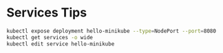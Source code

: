 # Services Tips
```bash
kubectl expose deployment hello-minikube --type=NodePort --port=8080
kubectl get services -o wide
kubectl edit service hello-minikube 
```
